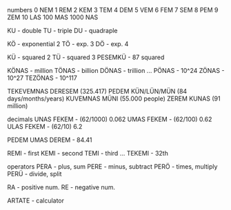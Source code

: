 numbers
0 NEM
1 REM
2 KEM
3 TEM
4 DEM
5 VEM
6 FEM
7 SEM
8 PEM
9 ZEM
10 LAS
100 MAS
1000 NAS

KU - double
TU - triple
DU - quadraple 

KÖ - exponential 2
TÖ - exp. 3
DÖ - exp. 4

KÜ - squared 2
TÜ - squared 3
PESEMKÜ - 87 squared

KÖNAS - million
TÖNAS - billion
DÖNAS - trillion 
...
PÖNAS - 10^24
ZÖNAS - 10^27
TEZÖNAS - 10^117

TEKEVEMNAS DERESEM (325.417)
PEDEM KÜN/LÜN/MÜN (84 days/months/years)
KUVEMNAS MÜNI (55.000 people)
ZEREM KUNAS (91 million)


decimals
UNAS FEKEM - (62/1000) 0.062
UMAS FEKEM - (62/100) 0.62
ULAS FEKEM - (62/10) 6.2

PEDEM UMAS DEREM - 84.41

REMI - first
KEMI - second
TEMI - third
...
TEKEMI - 32th


operators
PERA - plus, sum
PERE - minus, subtract
PERÖ - times, multiply
PERÜ - divide, split

RA - positive num.
RE - negative num.



ARTATE - calculator
